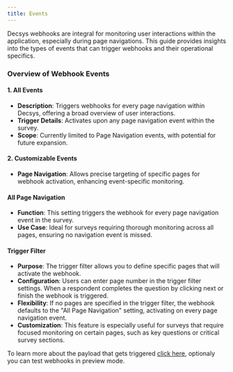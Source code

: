 ```yaml
---
title: Events
---
```


Decsys webhooks are integral for monitoring user interactions within the application, especially during page navigations. This guide provides insights into the types of events that can trigger webhooks and their operational specifics.

### Overview of Webhook Events

#### 1. All Events
- **Description**: Triggers webhooks for every page navigation within Decsys, offering a broad overview of user interactions.
- **Trigger Details**: Activates upon any page navigation event within the survey.
- **Scope**: Currently limited to Page Navigation events, with potential for future expansion.

#### 2. Customizable Events 
- **Page Navigation**: Allows precise targeting of specific pages for webhook activation, enhancing event-specific monitoring.

#### All Page Navigation
- **Function**: This setting triggers the webhook for every page navigation event in the survey.
- **Use Case**: Ideal for surveys requiring thorough monitoring across all pages, ensuring no navigation event is missed.

#### Trigger Filter
- **Purpose**: The trigger filter allows you to define specific pages that will activate the webhook.
- **Configuration**: Users can enter page number in the trigger filter settings. When a respondent completes the question by clicking next or finish the webhook is triggered.
- **Flexibility**: If no pages are specified in the trigger filter, the webhook defaults to the "All Page Navigation" setting, activating on every page navigation event.
- **Customization**: This feature is especially useful for surveys that require focused monitoring on certain pages, such as key questions or critical survey sections.

To learn more about the payload that gets triggered [click here](./payload), optionaly you can test webhooks in preview mode.
